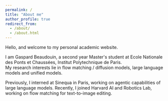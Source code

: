 ```yaml
---
permalink: /
title: "About me"
author_profile: true
redirect_from: 
  - /about/
  - /about.html
---
```




Hello, and welcome to my personal academic website.

I am Gaspard Beaudouin, a second year Master's student at Ecole Nationale des Ponts et Chaussées, Institut Polytechnique de Paris.  
My research interests lie in flow matching / diffusion models, large language models and unified models.

Previously, I interned at Sinequa in Paris, working on agentic capabilities of large language models. Recently, I joined Harvard AI and Robotics Lab, working on flow matching for text-to-image editing.

